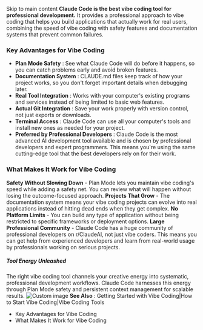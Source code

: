 Skip to main content
**Claude Code is the best vibe coding tool for professional development.** It provides a professional approach to vibe coding that helps you build applications that actually work for real users, combining the speed of vibe coding with safety features and documentation systems that prevent common failures.
### Key Advantages for Vibe Coding​
  * **Plan Mode Safety** : See what Claude Code will do before it happens, so you can catch problems early and avoid broken features.
  * **Documentation System** : CLAUDE.md files keep track of how your project works, so you don't forget important details when debugging later.
  * **Real Tool Integration** : Works with your computer's existing programs and services instead of being limited to basic web features.
  * **Actual Git Integration** : Save your work properly with version control, not just exports or downloads.
  * **Terminal Access** : Claude Code can use all your computer's tools and install new ones as needed for your project.
  * **Preferred by Professional Developers** : Claude Code is the most advanced AI development tool available and is chosen by professional developers and expert programmers. This means you're using the same cutting-edge tool that the best developers rely on for their work.


### What Makes It Work for Vibe Coding​
**Safety Without Slowing Down** - Plan Mode lets you maintain vibe coding's speed while adding a safety net. You can review what will happen without losing the outcome-focused approach.
**Projects That Grow** - The documentation system means your vibe coding projects can evolve into real applications instead of hitting dead ends when they get complex.
**No Platform Limits** - You can build any type of application without being restricted to specific frameworks or deployment options.
**Large Professional Community** - Claude Code has a huge community of professional developers on r/ClaudeAI, not just vibe coders. This means you can get help from experienced developers and learn from real-world usage by professionals working on serious projects.
##### Tool Energy Unleashed
The right vibe coding tool channels your creative energy into systematic, professional development workflows. Claude Code harnesses this energy through Plan Mode safety and persistent context management for scalable results.
![Custom image](https://www.claudelog.com/img/discovery/033_energy.png)
**See Also** : Getting Started with Vibe Coding|How to Start Vibe Coding|Vibe Coding Tools
  * Key Advantages for Vibe Coding
  * What Makes It Work for Vibe Coding


